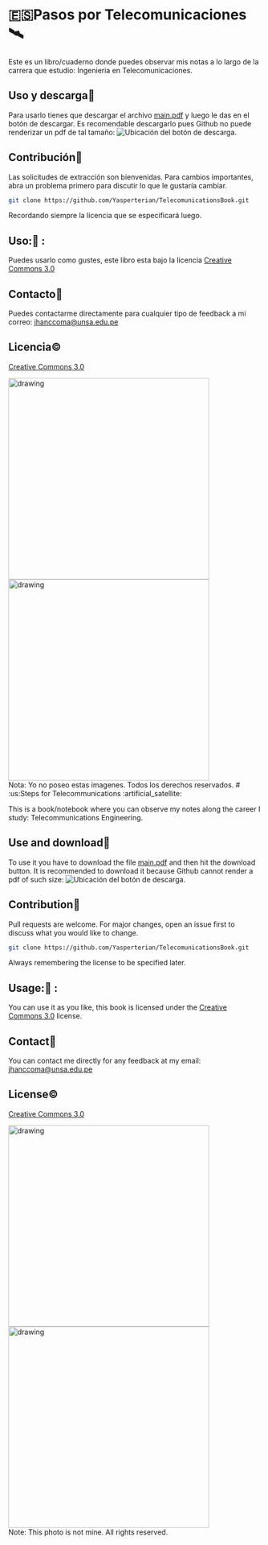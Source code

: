 # :es:Pasos por Telecomunicaciones:artificial_satellite:

Este es un libro/cuaderno donde puedes observar mis notas a lo largo de la carrera que estudio: Ingenieria en Telecomunicaciones.

## Uso y descarga:closed_book:	
Para usarlo tienes que descargar el archivo [main.pdf](https://github.com/Yasperterian/TelecomunicationsBook/blob/master/main.pdf) y luego le das en el botón de descargar. Es recomendable descargarlo pues Github no puede renderizar un pdf de tal tamaño:
![Ubicación del botón de descarga.](https://user-images.githubusercontent.com/71269653/165668601-ec0d9582-12ba-4913-a5b7-99926fad42e5.png)

## Contribución:handshake:	
Las solicitudes de extracción son bienvenidas. Para cambios importantes, abra un problema primero para discutir lo que le gustaría cambiar.
```bash
git clone https://github.com/Yasperterian/TelecomunicationsBook.git
```
Recordando siempre la licencia que se especificará luego.
## Uso::open_book:	:	
Puedes usarlo como gustes, este libro esta bajo la licencia [Creative Commons 3.0](https://creativecommons.org/licenses/by/3.0/)
## Contacto:email:	
Puedes contactarme directamente para cualquier tipo de feedback a mi correo: jhanccoma@unsa.edu.pe

## Licencia:copyright:	
[Creative Commons 3.0](https://creativecommons.org/licenses/by/3.0/)
<div class="container"> 
<img src="https://user-images.githubusercontent.com/71269653/186210854-5a769421-5964-46da-8183-073651215b62.png" alt="drawing" width="400"/>
<img src="https://user-images.githubusercontent.com/71269653/186212411-420c2ec3-f0a4-4fe5-89a1-086f33b14654.png" alt="drawing" width="400" />
</div> 
Nota: Yo no poseo estas imagenes. Todos los derechos reservados.
# :us:Steps for Telecommunications :artificial_satellite:

This is a book/notebook where you can observe my notes along the career I study: Telecommunications Engineering.

## Use and download:closed_book:	
To use it you have to download the file [main.pdf](https://github.com/Yasperterian/TelecomunicationsBook/blob/master/main.pdf) and then hit the download button. It is recommended to download it because Github cannot render a pdf of such size:
![Ubicación del botón de descarga.](https://user-images.githubusercontent.com/71269653/165668601-ec0d9582-12ba-4913-a5b7-99926fad42e5.png)

## Contribution:handshake:	
Pull requests are welcome. For major changes, open an issue first to discuss what you would like to change.
```bash
git clone https://github.com/Yasperterian/TelecomunicationsBook.git
```
Always remembering the license to be specified later.
## Usage::open_book:	:	
You can use it as you like, this book is licensed under the [Creative Commons 3.0](https://creativecommons.org/licenses/by/3.0/) license.
## Contact:email:	
You can contact me directly for any feedback at my email: jhanccoma@unsa.edu.pe

## License:copyright:	
[Creative Commons 3.0](https://creativecommons.org/licenses/by/3.0/)
<div class="container"> 
<img src="https://user-images.githubusercontent.com/71269653/186210854-5a769421-5964-46da-8183-073651215b62.png" alt="drawing" width="400"/>
<img src="https://user-images.githubusercontent.com/71269653/186212411-420c2ec3-f0a4-4fe5-89a1-086f33b14654.png" alt="drawing" width="400" />
</div> 
Note: This photo is not mine. All rights reserved.
